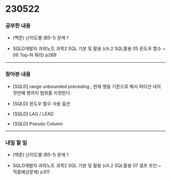 # 230522

### 공부한 내용

- (백준) 난이도별 (B5-1) 문제 1

- SQLD개발자 과외노트 과목2 SQL 기본 및 활용 (ch.2 SQL활용 05 윈도우 함수 ~ 06 Top-N 쿼리) p269

---

### 찾아본 내용

- [SQLD] range unbounded preceding ; 현재 행을 기준으로 해서 파티션 내의 첫번째 행까지 범위를 지정한다.

- [SQLD] 윈도우 함수 사용 옵션

- [SQLD] LAG / LEAD

- [SQLD] Pseudo Column

---

### 내일 할 일

- (백준) 난이도별 (B5-1) 문제 1

- SQLD개발자 과외노트 과목2 SQL 기본 및 활용 (ch.2 SQL활용 07 셀프 조인 ~ 적중예상문제) p311
